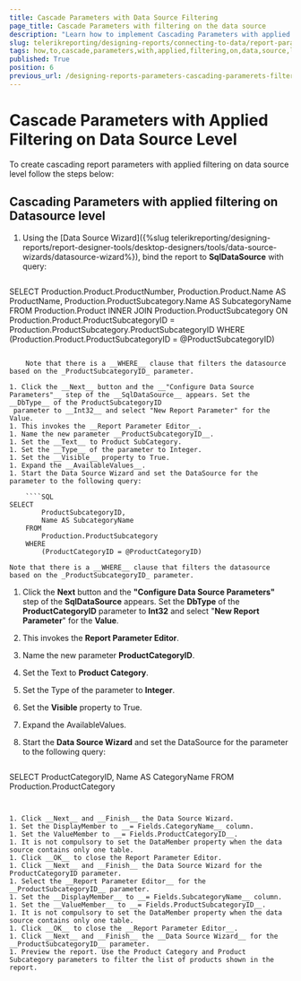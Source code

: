 ```yaml
---
title: Cascade Parameters with Data Source Filtering
page_title: Cascade Parameters with filtering on the data source
description: "Learn how to implement Cascading Parameters with applied filtering on data source level in Telerik Reporting."
slug: telerikreporting/designing-reports/connecting-to-data/report-parameters/how-to-cascade-parameters-with-applied-filtering-on-data-source-level
tags: how,to,cascade,parameters,with,applied,filtering,on,data,source,level
published: True
position: 6
previous_url: /designing-reports-parameters-cascading-paramerets-filtering-database-level
---
```


# Cascade Parameters with Applied Filtering on Data Source Level

To create cascading report parameters with applied filtering on data source level follow the steps below:

## Cascading Parameters with applied filtering on Datasource level

1. Using the [Data Source Wizard]({%slug telerikreporting/designing-reports/report-designer-tools/desktop-designers/tools/data-source-wizards/datasource-wizard%}), bind the report to __SqlDataSource__ with query:

	````SQL
SELECT
		Production.Product.ProductNumber, Production.Product.Name AS ProductName, 
		Production.ProductSubcategory.Name AS SubcategoryName
	FROM
		Production.Product 
		INNER JOIN Production.ProductSubcategory 
			ON Production.Product.ProductSubcategoryID = Production.ProductSubcategory.ProductSubcategoryID
	WHERE
		(Production.Product.ProductSubcategoryID = @ProductSubcategoryID)
````

	Note that there is a __WHERE__ clause that filters the datasource based on the _ProductSubcategoryID_ parameter.

1. Click the __Next__ button and the __"Configure Data Source Parameters"__ step of the __SqlDataSource__ appears. Set the __DbType__ of the ProductSubcategoryID
 parameter to __Int32__ and select "New Report Parameter" for the Value.
1. This invokes the __Report Parameter Editor__.
1. Name the new parameter __ProductSubcategoryID__.
1. Set the __Text__ to Product SubCategory.
1. Set the __Type__ of the parameter to Integer.
1. Set the __Visible__ property to True.
1. Expand the __AvailableValues__.
1. Start the Data Source Wizard and set the DataSource for the parameter to the following query:

	````SQL
SELECT
		ProductSubcategoryID,
		Name AS SubcategoryName
	FROM
		Production.ProductSubcategory
	WHERE
		(ProductCategoryID = @ProductCategoryID)
````

	Note that there is a __WHERE__ clause that filters the datasource based on the _ProductSubcategoryID_ parameter.

1. Click the __Next__ button and the __"Configure Data Source Parameters"__ step of the __SqlDataSource__ appears. Set the __DbType__ of the __ProductCategoryID__ parameter to __Int32__ and select "__New Report Parameter__" for the __Value__.
1. This invokes the __Report Parameter Editor__.
1. Name the new parameter __ProductCategoryID__.
1. Set the Text to __Product Category__.
1. Set the Type of the parameter to __Integer__.
1. Set the __Visible__ property to True.
1. Expand the AvailableValues.
1. Start the __Data Source Wizard__ and set the DataSource for the parameter to the following query:

	````SQL
SELECT
		ProductCategoryID,
		Name AS CategoryName
	FROM
		Production.ProductCategory
````


1. Click __Next__ and __Finish__ the Data Source Wizard.
1. Set the DisplayMember to __= Fields.CategoryName__ column.
1. Set the ValueMember to __= Fields.ProductCategoryID__.
1. It is not compulsory to set the DataMember property when the data source contains only one table.
1. Click __OK__ to close the Report Parameter Editor.
1. Click __Next__ and __Finish__ the Data Source Wizard for the ProductCategoryID parameter.
1. Select the __Report Parameter Editor__ for the __ProductSubcategoryID__ parameter.
1. Set the __DisplayMember__ to __= Fields.SubcategoryName__ column.
1. Set the __ValueMember__ to __= Fields.ProductSubcategoryID__.
1. It is not compulsory to set the DataMember property when the data source contains only one table.
1. Click __OK__ to close the __Report Parameter Editor__.
1. Click __Next__ and __Finish__ the __Data Source Wizard__ for the __ProductSubcategoryID__ parameter.
1. Preview the report. Use the Product Category and Product Subcategory parameters to filter the list of products shown in the report.
